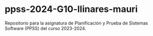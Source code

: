 # ppss-2024-G10-llinares-mauri
Repositorio para la asignatura de Planificación y Prueba de Sistemas Software (PPSS) del curso 2023-2024.
